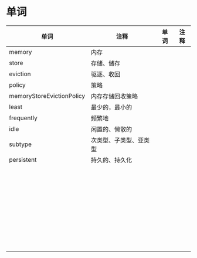 # **单词**

| 单词                      | 注释                   | 单词 | 注释 |
| ------------------------- | ---------------------- | ---- | ---- |
| memory                    | 内存                   |      |      |
| store                     | 存储、储存             |      |      |
| eviction                  | 驱逐、收回             |      |      |
| policy                    | 策略                   |      |      |
| memoryStoreEvictionPolicy | 内存存储回收策略       |      |      |
| least                     | 最少的，最小的         |      |      |
| frequently                | 频繁地                 |      |      |
| idle                      | 闲置的、懒散的         |      |      |
| subtype                   | 次类型、子类型、亚类型 |      |      |
| persistent                | 持久的、持久化         |      |      |
|                           |                        |      |      |
|                           |                        |      |      |
|                           |                        |      |      |
|                           |                        |      |      |
|                           |                        |      |      |
|                           |                        |      |      |
|                           |                        |      |      |
|                           |                        |      |      |
|                           |                        |      |      |
|                           |                        |      |      |
|                           |                        |      |      |
|                           |                        |      |      |
|                           |                        |      |      |
|                           |                        |      |      |
|                           |                        |      |      |
|                           |                        |      |      |
|                           |                        |      |      |
|                           |                        |      |      |
|                           |                        |      |      |
|                           |                        |      |      |
|                           |                        |      |      |
|                           |                        |      |      |
|                           |                        |      |      |
|                           |                        |      |      |
|                           |                        |      |      |
|                           |                        |      |      |
|                           |                        |      |      |
|                           |                        |      |      |
|                           |                        |      |      |
|                           |                        |      |      |
|                           |                        |      |      |
|                           |                        |      |      |
|                           |                        |      |      |
|                           |                        |      |      |
|                           |                        |      |      |
|                           |                        |      |      |
|                           |                        |      |      |
|                           |                        |      |      |
|                           |                        |      |      |



